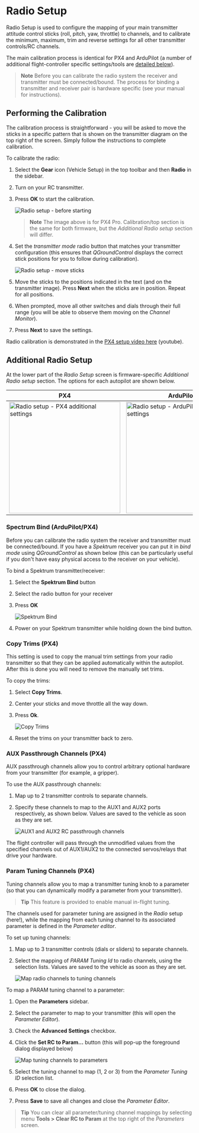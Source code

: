 # Radio Setup

Radio Setup is used to configure the mapping of your main transmitter attitude control sticks (roll, pitch, yaw, throttle) to channels, and to calibrate the minimum, maximum, trim and reverse settings for all other transmitter controls/RC channels.

The main calibration process is identical for PX4 and ArduPilot (a number of additional flight-controller specific settings/tools are [detailed below](#additional-radio-setup)).

> **Note** Before you can calibrate the radio system the receiver and transmitter must be connected/bound. The process for binding a transmitter and receiver pair is hardware specific (see your manual for instructions). 



## Performing the Calibration 

The calibration process is straightforward - you will be asked to move the sticks in a specific pattern that is shown on the transmitter diagram on the top right of the screen. Simply follow the instructions to complete calibration.

To calibrate the radio:

1. Select the **Gear** icon (Vehicle Setup) in the top toolbar and then **Radio** in the sidebar.
1. Turn on your RC transmitter.
1. Press **OK** to start the calibration.
   
   ![Radio setup - before starting](../../assets/setup/radio_start_setup.jpg)
   
   > **Note** The image above is for PX4 Pro. Calibration/top section is the same for both firmware, but the *Additional Radio setup* section will differ.
   
1. Set the *transmitter mode* radio button that matches your transmitter configuration (this ensures that *QGroundControl* displays the correct stick positions for you to follow during calibration).

   ![Radio setup - move sticks](../../assets/setup/radio_sticks_throttle.jpg)

1. Move the sticks to the positions indicated in the text (and on the transmitter image). Press **Next** when the sticks are in position. Repeat for all positions.
1. When prompted, move all other switches and dials through their full range (you will be able to observe them moving on the *Channel Monitor*).

1. Press **Next** to save the settings.
   

Radio calibration is demonstrated in the [PX4 setup video here](https://youtu.be/91VGmdSlbo4?t=4m30s) (youtube).



## Additional Radio Setup

At the lower part of the *Radio Setup* screen is firmware-specific *Additional Radio setup* section. The options for each autopilot are shown below. 

PX4 | ArduPilot
---|---
<img src="../../assets/setup/radio_additional_radio_setup_px4.jpg" title="Radio setup - PX4 additional settings" width="300px" /> | <img src="../../assets/setup/radio_additional_radio_setup_ardupilot.jpg" title="Radio setup - ArduPilot additional settings" width="300px" />


### Spectrum Bind (ArduPilot/PX4)

Before you can calibrate the radio system the receiver and transmitter must be connected/bound. If you have a *Spektrum* receiver you can put it in *bind mode* using *QGroundControl* as shown below (this can be particularly useful if you don't have easy physical access to the receiver on your vehicle).

To bind a Spektrum transmitter/receiver:

1. Select the **Spektrum Bind** button
1. Select the radio button for your receiver
1. Press **OK**

   ![Spektrum Bind](../../assets/setup/radio_additional_setup_spectrum_bind_select_channels.jpg)

1. Power on your Spektrum transmitter while holding down the bind button.


### Copy Trims (PX4)

This setting is used to copy the manual trim settings from your radio transmitter so that they can be applied automatically within the autopilot. After this is done you will need to remove the manually set trims.

To copy the trims:

1. Select **Copy Trims**.
1. Center your sticks and move throttle all the way down. 
1. Press **Ok**. 

   ![Copy Trims](../../assets/setup/radio_additional_radio_setup_copy_trims_px4.jpg)
   
1. Reset the trims on your transmitter back to zero.



### AUX Passthrough Channels (PX4)

AUX passthrough channels allow you to control arbitrary optional hardware from your transmitter (for example, a gripper). 

To use the AUX passthrough channels:

1. Map up to 2 transmitter controls to separate channels. 
1. Specify these channels to map to the AUX1 and AUX2 ports respectively, as shown below. Values are saved to the vehicle as soon as they are set.

   ![AUX1 and AUX2 RC passthrough channels](../../assets/setup/radio_additional_setup_aux_passthrough_channels_px4.jpg)

The flight controller will pass through the unmodified values from the specified channels out of AUX1/AUX2 to the connected servos/relays that drive your hardware.


### Param Tuning Channels (PX4)

Tuning channels allow you to map a transmitter tuning knob to a parameter (so that you can dynamically modify a parameter from your transmitter). 

> **Tip** This feature is provided to enable manual in-flight tuning.

The channels used for parameter tuning are assigned in the *Radio* setup (here!), while the mapping from each tuning channel to its associated parameter is defined in the *Parameter editor*.

To set up tuning channels:

1. Map up to 3 transmitter controls (dials or sliders) to separate channels.
1. Select the mapping of *PARAM Tuning Id* to radio channels, using the selection lists. Values are saved to the vehicle as soon as they are set.

   ![Map radio channels to tuning channels](../../assets/setup/radio_additional_radio_setup_param_tuning_px4.jpg)

To map a PARAM tuning channel to a parameter:

1. Open the **Parameters** sidebar. 
1. Select the parameter to map to your transmitter (this will open the *Parameter Editor*).
1. Check the **Advanced Settings** checkbox.
1. Click the **Set RC to Param...** button (this will pop-up the foreground dialog displayed below)

   ![Map tuning channels to parameters](../../assets/setup/parameters_radio_channel_mapping_px4.jpg)
1. Select the tuning channel to map (1, 2 or 3) from the *Parameter Tuning ID* selection list.
1. Press **OK** to close the dialog.
1. Press **Save** to save all changes and close the *Parameter Editor*.


> **Tip** You can clear all parameter/tuning channel mappings by selecting menu **Tools > Clear RC to Param** at the top right of the *Parameters* screen.


